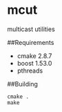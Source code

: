 mcut
====

multicast utilities

##Requirements
* cmake 2.8.7
* boost 1.53.0
* pthreads

##Building
```
cmake .
make
```
